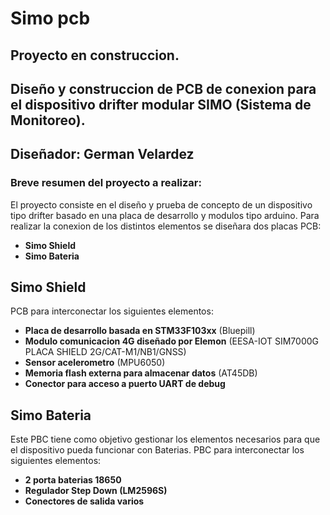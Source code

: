 # Simo pcb

## Proyecto en construccion.

 


<h2>
    Diseño y construccion de PCB de conexion para el dispositivo drifter modular SIMO (Sistema de Monitoreo).
</h2>

## Diseñador: German Velardez

### Breve resumen del proyecto a realizar:

El proyecto consiste en el diseño y prueba de concepto de un dispositivo tipo drifter basado en una placa de desarrollo y modulos tipo arduino.
Para realizar la conexion de los distintos elementos se diseñara dos placas PCB:
*  **Simo Shield**
*  **Simo Bateria**


## Simo Shield
 PCB para interconectar los siguientes elementos:
  * **Placa de desarrollo basada en STM33F103xx** (Bluepill)
  *  **Modulo comunicacion 4G  diseñado por Elemon** (EESA-IOT SIM7000G PLACA SHIELD 2G/CAT-M1/NB1/GNSS)
  *  **Sensor acelerometro** (MPU6050)
  *  **Memoria flash externa para almacenar datos** (AT45DB)
  *  **Conector para acceso a puerto UART de debug**


## Simo Bateria
 Este PBC tiene como objetivo gestionar los elementos necesarios para que el dispositivo pueda funcionar con Baterias.
 PBC para interconectar los siguientes elementos:
 * **2 porta baterias 18650**
 * **Regulador Step Down (LM2596S)**
 * **Conectores de salida varios**
